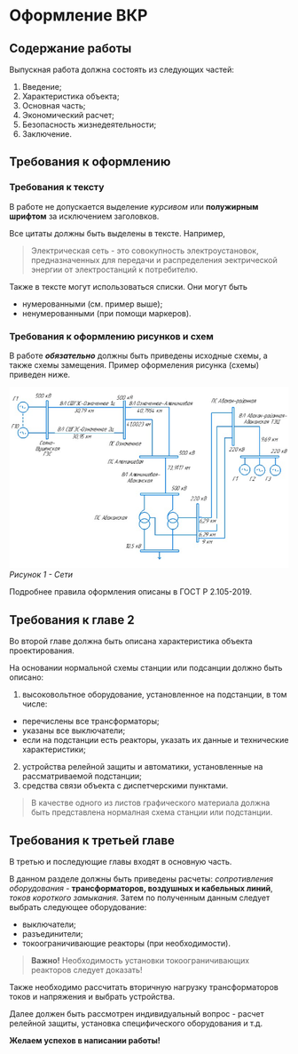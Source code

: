 # Оформление ВКР

## Содержание работы
Выпускная работа должна состоять из следующих частей:

1. Введение;
2. Характеристика объекта;
3. Основная часть;
4. Экономический расчет;
5. Безопасность жизнедеятельности;
6. Заключение. 

## Требования к оформлению 
### Требования к тексту
В работе не допускается выделение *курсивом* или **полужирным шрифтом** за исключением заголовков. 

Все цитаты должны быть выделены в тексте. Например, 
> Электрическая сеть - это совокупность электроустановок, предназначенных для передачи и распределения эектрической энергии от электростанций к потребителю. 

Также в тексте могут использоваться списки. Они могут быть
* нумерованными (см. пример выше);
* ненумерованными (при помощи маркеров). 

### Требования к оформлению рисунков и схем
В работе ***обязательно*** должны быть приведены исходные схемы, а также схемы замещения. Пример оформеления рисунка (схемы) приведен ниже.

![Seti](/Seti.jpg)
 _Рисунок 1 - Сети_

Подробнее правила оформления описаны в ГОСТ Р 2.105-2019.

## Требования к главе 2

Во второй главе должна быть описана характеристика объекта проектирования. 

На основании нормальной схемы станции или подсанции должно быть описано:

1. высоковольтное оборудование, установленное на подстанции, в том числе:
* перечислены все трансформаторы;
* указаны все выключатели;
* если на подстанции есть реакторы, указать их данные и технические характеристики;
2. устройства релейной защиты и автоматики, установленные на рассматриваемой подстанции;
3. средства связи объекта с диспетчерскими пунктами. 

> В качестве одного из листов графического материала должна быть представлена нормалная схема станции или подстанции.

## Требования к третьей главе

В третью и последующие главы входят в основную часть. 

В данном разделе должны быть приведены расчеты: *сопротивления оборудования* - __трансформаторов, воздушных и кабельных линий__, *токов короткого замыкания*. 
Затем по полученным данным следует выбрать следующее оборудование:
* выключатели;
* разъединители;
* токоограничивающие реакторы (при необходимости).

> __Важно!__ Необходимость установки токоограничивающих реакторов следует доказать!

Также необходимо рассчитать вторичную нагрузку трансформаторов токов и напряжения и выбрать устройства. 

Далее должен быть рассмотрен индивидуальный вопрос - расчет релейной защиты, установка специфического оборудования и т.д.


**Желаем успехов в написании работы!**
